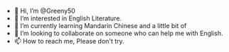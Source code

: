 - 👋 Hi, I’m @Greeny50
- 👀 I’m interested in English Literature.
- 🌱 I’m currently learning Mandarin Chinese and a little bit of 
- 💞️ I’m looking to collaborate on someone who can help me with English.
- 📫 How to reach me, Please don't try.

<!---
Greeny50/Greeny50 is a ✨ special ✨ repository because its `README.md` (this file) appears on your GitHub profile.
You can click the Preview link to take a look at your changes.
--->
